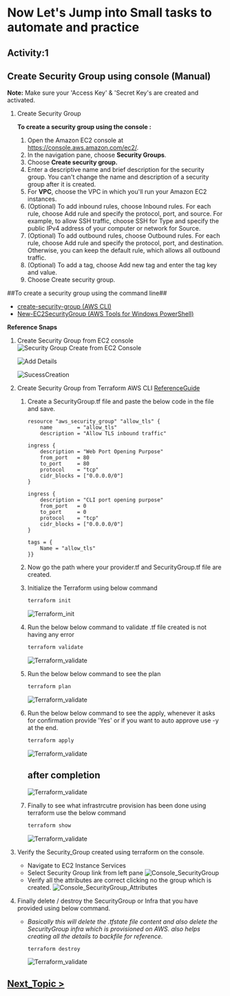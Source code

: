 # Now Let's Jump into Small tasks to automate and practice #
## Activity:1
## Create Security Group using console (Manual) ##

**Note:** Make sure your 'Access Key' & 'Secret Key's are created and activated.

1. Create Security Group

    **To create a security group using the console :**
    
    1. Open the Amazon EC2 console at https://console.aws.amazon.com/ec2/. 
    2. In the navigation pane, choose **Security Groups**.
    3. Choose **Create security group.**
    4. Enter a descriptive name and brief description for the security group. You can't change the name and description of a security group after it is created.
    5. For **VPC**, choose the VPC in which you'll run your Amazon EC2 instances.
    6. (Optional) To add inbound rules, choose Inbound rules. For each rule, choose Add rule and specify the protocol, port, and source. For example, to allow SSH traffic, choose SSH for Type and specify the public IPv4 address of your computer or network for Source.
    7. (Optional) To add outbound rules, choose Outbound rules. For each rule, choose Add rule and specify the protocol, port, and destination. Otherwise, you can keep the default rule, which allows all outbound traffic.
    8. (Optional) To add a tag, choose Add new tag and enter the tag key and value.
    9. Choose Create security group.
  
##To create a security group using the command line##
- [create-security-group (AWS CLI)](https://awscli.amazonaws.com/v2/documentation/api/latest/reference/ec2/create-security-group.html)
- [New-EC2SecurityGroup (AWS Tools for Windows PowerShell)](https://docs.aws.amazon.com/powershell/latest/reference/items/New-EC2SecurityGroup.html)

**Reference Snaps**
1. Create Security Group from EC2 console
    ![Security Group Create from EC2 Console](../snaps/EC2-01.png)

    ![Add Details](../snaps/EC2-02.png)

    ![SucessCreation](../snaps/EC2-03.png)

2. Create Security Group from Terraform AWS CLI
    [ReferenceGuide](https://registry.terraform.io/providers/hashicorp/aws/2.54.0/docs/resources/security_group)
    1. Create a SecurityGroup.tf file and paste the below code in the file and save.

        ```
        resource "aws_security_group" "allow_tls" {
            name        = "allow_tls"
            description = "Allow TLS inbound traffic"

        ingress {
            description = "Web Port Opening Purpose"
            from_port   = 80
            to_port     = 80
            protocol    = "tcp"
            cidr_blocks = ["0.0.0.0/0"]
        }

        ingress {
            description = "CLI port opening purpose"
            from_port   = 0
            to_port     = 0
            protocol    = "tcp"
            cidr_blocks = ["0.0.0.0/0"]
        }

        tags = {
            Name = "allow_tls"
        }}
        ```
    2. Now go the path where your provider.tf and SecurityGroup.tf file are created.
    3. Initialize the Terraform using below command
        ```powershell
        terraform init
        ```
        ![Terraform_init](../snaps/terraform-cmd-init.png)
    4. Run the below below command to validate .tf file created is not having any error
        ```powershell
        terraform validate
        ```
        ![Terraform_validate](../snaps/terraform-cmd-validate.png)
    5. Run the below below command to see the plan
        ```powershell
        terraform plan
        ```
        ![Terraform_validate](../snaps/terraform-cmd-plan.png)
    6. Run the below below command to see the apply, whenever it asks for confirmation provide 'Yes' or if you want to auto approve use -y at the end.
        ```powershell
        terraform apply
        ```
        ![Terraform_validate](../snaps/terraform-cmd-apply.png)

        ## after completion
        ![Terraform_validate](../snaps/terraform-cmd-apply-completed.png)
    
    7. Finally to see what infrastrcutre provision has been done using terraform use the below command
        ```powershell
        terraform show
        ```
        ![Terraform_validate](../snaps/terraform-cmd-show.png)


3. Verify the Security_Group created using terraform on the console.
    - Navigate to EC2 Instance Services
    - Select Security Group link from left pane
      ![Console_SecurityGroup](../snaps/console-terraform_security-group.png)
    - Verify all the attributes are correct clicking no the group which is created.
      ![Console_SecurityGroup_Attributes](../snaps/console-terraform_security-group-attributes.png)

4. Finally delete / destroy the SecurityGroup or Infra that you have provided using below command.
    - *Basically this will delete the .tfstate file content and also delete the SecurityGroup infra which is provisioned on AWS. also helps creating all the details to backfile for reference.*

        ```powershell
        terraform destroy
        ```
        ![Terraform_validate](../snaps/terraform-cmd-destroy.png)

## [Next_Topic > ](../Tasks/EBS(HDD)-valume.md) ##
